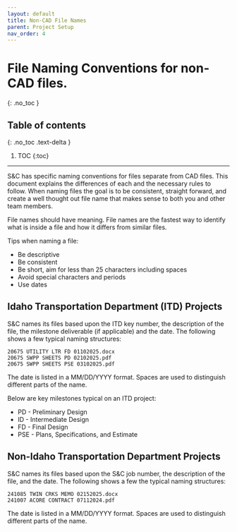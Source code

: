 ```yaml
---
layout: default
title: Non-CAD File Names
parent: Project Setup
nav_order: 4
---
```


# File Naming Conventions for non-CAD files.
{: .no_toc }

## Table of contents
{: .no_toc .text-delta }

1. TOC
{:toc}

---

S&C has specific naming conventions for files separate from CAD files. This document explains the differences of each and the necessary rules to follow. When naming files the goal is to be consistent, straight forward, and create a well thought out file name that makes sense to both you and other team members.

File names should have meaning. File names are the fastest way to identify what is inside a file and how it differs from similar files.

Tips when naming a file:

* Be descriptive
* Be consistent
* Be short, aim for less than 25 characters including spaces
* Avoid special characters and periods
* Use dates

## Idaho Transportation Department (ITD) Projects

S&C names its files based upon the ITD key number, the description of the file, the milestone deliverable (if applicable) and the date.  The following shows a few typical naming structures:

    20675 UTILITY LTR FD 01102025.docx
    20675 SWPP SHEETS PD 02102025.pdf
    20675 SWPP SHEETS PSE 03102025.pdf

The date is listed in a MM/DD/YYYY format. Spaces are used to distinguish different parts of the name.

Below are key milestones typical on an ITD project:

* PD - Preliminary  Design
* ID - Intermediate Design 
* FD - Final Design
* PSE - Plans, Specifications, and Estimate 

## Non-Idaho Transportation Department Projects

S&C names its files based upon the S&C job number, the description of the file, and the date. The following shows a few the typical naming structures:

    241085 TWIN CRKS MEMO 02152025.docx
	241007 ACORE CONTRACT 07112024.pdf

The date is listed in a MM/DD/YYYY format.  Spaces are used to distinguish different parts of the name.
